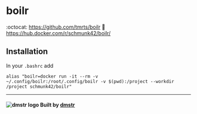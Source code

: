 # boilr

:octocat: https://github.com/tmrts/boilr :whale: https://hub.docker.com/r/schmunk42/boilr/

## Installation

In your `.bashrc` add

    alias "boilr=docker run -it --rm -v ~/.config/boilr:/root/.config/boilr -v $(pwd):/project --workdir /project schmunk42/boilr"

---

#### ![dmstr logo](http://t.phundament.com/dmstr-16-cropped.png) Built by [dmstr](http://diemeisterei.de)
